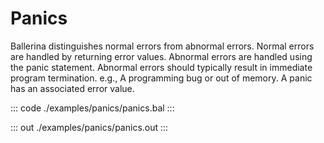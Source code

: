 # Panics

Ballerina distinguishes normal errors from abnormal errors.
Normal errors are handled by returning error values.
Abnormal errors are handled using the panic statement.
Abnormal errors should typically result in immediate program termination.
e.g., A programming bug or out of memory.
A panic has an associated error value.


::: code ./examples/panics/panics.bal :::

::: out ./examples/panics/panics.out :::